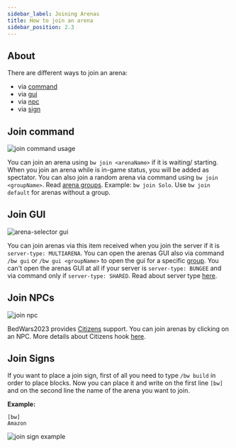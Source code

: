 ```yaml
---
sidebar_label: Joining Arenas
title: How to join an arena
sidebar_position: 2.3
---
```

## About
There are different ways to join an arena:
*  via [command](how-to-join-arenas#join-command)
*  via [gui](how-to-join-arenas#join-gui)
*  via [npc](how-to-join-arenas#join-gui)
*  via [sign](how-to-join-arenas#join-signs)

## Join command
![join command usage](/uploads/join.png)

You can join an arena using `bw join <arenaName>` if it is waiting/ starting. When you join an arena while is in-game status, you will be added as spectator. You can also join a random arena via command using `bw join <groupName>`. Read [arena groups](arena-groups). Example: `bw join Solo`. Use `bw join default` for arenas without a group.

## Join GUI
![arena-selector gui](/uploads/arena-selector.png)

You can join arenas via this item received when you join the server if it is `server-type: MULTIARENA`. You can open the arenas GUI also via command `/bw gui` or `/bw gui <groupName>` to open the gui for a specific [group](arena-groups). You can't open the arenas GUI at all if your server is `server-type: BUNGEE` and via command only if `server-type: SHARED`. Read about server type [here](../configuration/main-configuration#servertype).

## Join NPCs
![join npc](/uploads/Screenshot_1.png)

BedWars2023 provides [Citizens](https://www.spigotmc.org/resources/citizens.13811/) support. You can join arenas by clicking on an NPC. More details about Citizens hook [here](../hooks/citizens-hook).

## Join Signs
If you want to place a join sign, first of all you need to type `/bw build` in order to place blocks. Now you can place it and write on the first line `[bw]` and on the second line the name of the arena you want to join.

**Example:**
```
[bw]
Amazon
```
![join sign example](/uploads/c45a65a289796296cb91ea5186ed16392ff6e027.png)